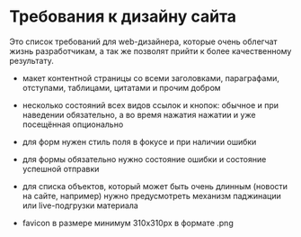 Требования к дизайну сайта
==========================

Это список требований для web-дизайнера, которые очень облегчат жизнь разработчикам, а так же позволят прийти к более качественному результату.

* макет контентной страницы со всеми заголовками, параграфами, отступами, таблицами, цитатами и прочим добром

* несколько состояний всех видов ссылок и кнопок: обычное и при наведении обязательно, а во время нажатия нажатии и уже посещённая опционально

* для форм нужен стиль поля в фокусе и при наличии ошибки

* для формы обязательно нужно состояние ошибки и состояние успешной отправки

* для списка объектов, который может быть очень длинным (новости на сайте, например) нужно предусмотреть механизм паджинации или live-подгрузки материала

* favicon в размере минимум 310x310px в формате .png
